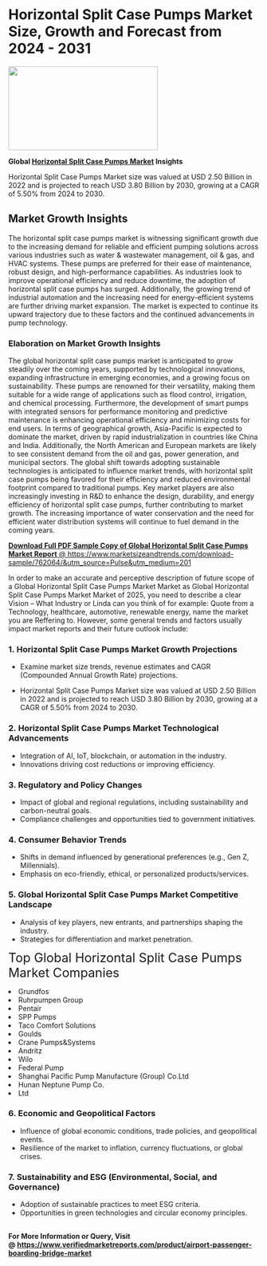 <H1>Horizontal Split Case Pumps Market Size, Growth and Forecast from 2024 - 2031</H1><img class="aligncenter size-medium wp-image-584254" src="https://thirdeyenews.in/wp-content/uploads/2024/09/Global-Market-Research-300x168.jpeg" alt="" width="300" height="168" /><p><strong>Global&nbsp;<a href="https://www.marketsizeandtrends.com/download-sample/762064/&amp;utm_source=Pulse&amp;utm_medium=201">Horizontal Split Case Pumps Market</a> Insights</strong></p><p>Horizontal Split Case Pumps Market size was valued at USD 2.50 Billion in 2022 and is projected to reach USD 3.80 Billion by 2030, growing at a CAGR of 5.50% from 2024 to 2030.</p><p><h2>Market Growth Insights</h2> The horizontal split case pumps market is witnessing significant growth due to the increasing demand for reliable and efficient pumping solutions across various industries such as water & wastewater management, oil & gas, and HVAC systems. These pumps are preferred for their ease of maintenance, robust design, and high-performance capabilities. As industries look to improve operational efficiency and reduce downtime, the adoption of horizontal split case pumps has surged. Additionally, the growing trend of industrial automation and the increasing need for energy-efficient systems are further driving market expansion. The market is expected to continue its upward trajectory due to these factors and the continued advancements in pump technology. <p><a href="#"></a></p> <h3>Elaboration on Market Growth Insights</h3> The global horizontal split case pumps market is anticipated to grow steadily over the coming years, supported by technological innovations, expanding infrastructure in emerging economies, and a growing focus on sustainability. These pumps are renowned for their versatility, making them suitable for a wide range of applications such as flood control, irrigation, and chemical processing. Furthermore, the development of smart pumps with integrated sensors for performance monitoring and predictive maintenance is enhancing operational efficiency and minimizing costs for end users. In terms of geographical growth, Asia-Pacific is expected to dominate the market, driven by rapid industrialization in countries like China and India. Additionally, the North American and European markets are likely to see consistent demand from the oil and gas, power generation, and municipal sectors. The global shift towards adopting sustainable technologies is anticipated to influence market trends, with horizontal split case pumps being favored for their efficiency and reduced environmental footprint compared to traditional pumps. Key market players are also increasingly investing in R&D to enhance the design, durability, and energy efficiency of horizontal split case pumps, further contributing to market growth. The increasing importance of water conservation and the need for efficient water distribution systems will continue to fuel demand in the coming years. <p><a href="#"></p><p><span class=""><strong>Download Full PDF Sample Copy of Global Horizontal Split Case Pumps Market Report</strong> @ <a href="https://www.marketsizeandtrends.com/download-sample/762064/&amp;utm_source=Pulse&amp;utm_medium=201" target="_blank">https://www.marketsizeandtrends.com/download-sample/762064/&amp;utm_source=Pulse&amp;utm_medium=201</a></span></p><p>In order to make an accurate and perceptive description of future scope of a Global&nbsp;Horizontal Split Case Pumps Market Market as Global&nbsp;Horizontal Split Case Pumps Market Market of 2025, you need to describe a clear Vision &ndash; What Industry or Linda can you think of for example: Quote from a Technology, healthcare, automotive, renewable energy, name the market you are Reffering to. However, some general trends and factors usually impact market reports and their future outlook include:</p><h3>1.&nbsp;<strong>Horizontal Split Case Pumps Market Growth Projections</strong></h3><ul><li>Examine market size trends, revenue estimates and CAGR (Compounded Annual Growth Rate) projections.</li><li><p>Horizontal Split Case Pumps Market size was valued at USD 2.50 Billion in 2022 and is projected to reach USD 3.80 Billion by 2030, growing at a CAGR of 5.50% from 2024 to 2030.</p></li></ul><h3>2.&nbsp;<strong>Horizontal Split Case Pumps Market Technological Advancements</strong></h3><ul><li>Integration of AI, IoT, blockchain, or automation in the industry.</li><li>Innovations driving cost reductions or improving efficiency.</li></ul><h3>3.&nbsp;<strong>Regulatory and Policy Changes</strong></h3><ul><li>Impact of global and regional regulations, including sustainability and carbon-neutral goals.</li><li>Compliance challenges and opportunities tied to government initiatives.</li></ul><h3>4.&nbsp;<strong>Consumer Behavior Trends</strong></h3><ul><li>Shifts in demand influenced by generational preferences (e.g., Gen Z, Millennials).</li><li>Emphasis on eco-friendly, ethical, or personalized products/services.</li></ul><h3>5.&nbsp;<strong>Global Horizontal Split Case Pumps Market Competitive Landscape</strong></h3><ul><li>Analysis of key players, new entrants, and partnerships shaping the industry.</li><li>Strategies for differentiation and market penetration.</li></ul><p data-pm-slice="1 1 []"><span style="color: inherit; font-family: inherit; font-size: 25px;">Top Global Horizontal Split Case Pumps Market Companies</span></p><div class="" data-test-id=""><p><li>Grundfos</li><li> Ruhrpumpen Group</li><li> Pentair</li><li> SPP Pumps</li><li> Taco Comfort Solutions</li><li> Goulds</li><li> Crane Pumps&Systems</li><li> Andritz</li><li> Wilo</li><li> Federal Pump</li><li> Shanghai Pacific Pump Manufacture (Group) Co.Ltd</li><li> Hunan Neptune Pump Co.</li><li>Ltd</li></p></div><h3>6.&nbsp;<strong>Economic and Geopolitical Factors</strong></h3><ul><li>Influence of global economic conditions, trade policies, and geopolitical events.</li><li>Resilience of the market to inflation, currency fluctuations, or global crises.</li></ul><h3>7.&nbsp;<strong>Sustainability and ESG (Environmental, Social, and Governance)</strong></h3><ul><li>Adoption of sustainable practices to meet ESG criteria.</li><li>Opportunities in green technologies and circular economy principles.</li></ul><h2><strong style="font-size: 14px;">For More Information or Query, Visit @&nbsp;</strong><a style="background-color: #ffffff; font-size: 14px;" href="https://www.marketsizeandtrends.com/report/horizontal-split-case-pumps-market/" target="_blank">https://www.verifiedmarketreports.com/product/airport-passenger-boarding-bridge-market</a></h2>
